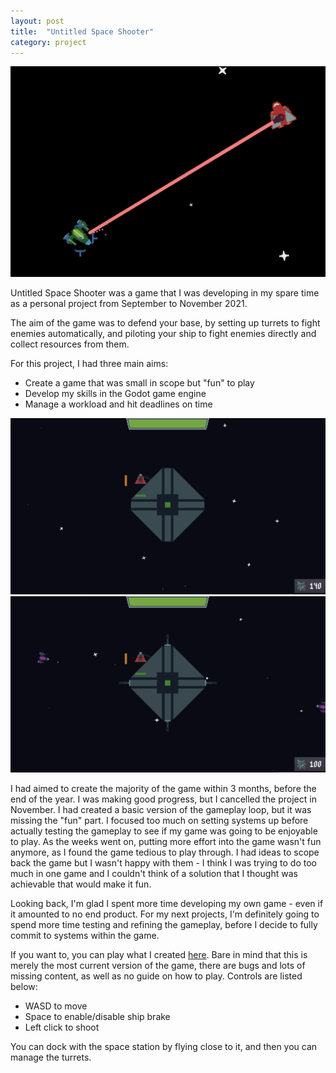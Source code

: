 ```yaml
---
layout: post
title:  "Untitled Space Shooter"
category: project
---
```

![Untitled Space Shooter](/assets/images/20210915_space_shooter.png)

Untitled Space Shooter was a game that I was developing in my spare time as a personal project from September to November 2021.

The aim of the game was to defend your base, by setting up turrets to fight enemies automatically, and piloting your ship to fight enemies directly and collect resources from them.

For this project, I had three main aims:
<ul>
    <li>Create a game that was small in scope but "fun" to play</li>
    <li>Develop my skills in the Godot game engine</li>
    <li>Manage a workload and hit deadlines on time</li>
</ul>

![SpaceGif](/assets/images/2021_11_3_Update.gif)
![SpaceGif2](/assets/images/2021_10_29_Update.gif)

I had aimed to create the majority of the game within 3 months, before the end of the year. I was making good progress, but I cancelled the project in November. I had created a basic version of the gameplay loop, but it was missing the "fun" part. I focused too much on setting systems up before actually testing the gameplay to see if my game was going to be enjoyable to play. As the weeks went on, putting more effort into the game wasn't fun anymore, as I found the game tedious to play through. I had ideas to scope back the game but I wasn't happy with them - I think I was trying to do too much in one game and I couldn't think of a solution that I thought was achievable that would make it fun.

Looking back, I'm glad I spent more time developing my own game - even if it amounted to no end product. For my next projects, I'm definitely going to spend more time testing and refining the gameplay, before I decide to fully commit to systems within the game.

If you want to, you can play what I created [here](https://bulsonj.github.io/Space_Shooter/). Bare in mind that this is merely the most current version of the game, there are bugs and lots of missing content, as well as no guide on how to play. Controls are listed below:
<ul>
    <li>WASD to move</li>
    <li>Space to enable/disable ship brake</li>
    <li>Left click to shoot</li>
</ul>

You can dock with the space station by flying close to it, and then you can manage the turrets.
